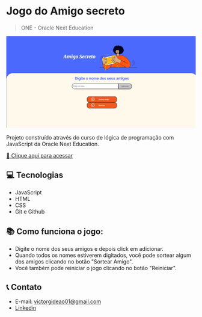# Jogo do Amigo secreto

> ONE - Oracle Next Education

![preview](./.github/preview.png)

Projeto construído através do curso de lógica de programação com JavaScript da Oracle Next Education.

[🔗 Clique aqui para acessar](https://gideaobitencourt.github.io/amigo-secreto/)
##  💻 Tecnologias

- JavaScript
- HTML
- CSS
- Git e Github

## 📚 Como funciona o jogo:

- Digite o nome dos seus amigos e depois click em adicionar.
- Quando todos os nomes estiverem digitados, você pode sortear algum dos amigos clicando no botão "Sortear Amigo".
- Você também pode reiniciar o jogo clicando no botão "Reiniciar".

## 📞 Contato

- E-mail: victorgideao01@gmail.com
- [Linkedin](https://www.linkedin.com/in/gideão-victor)
